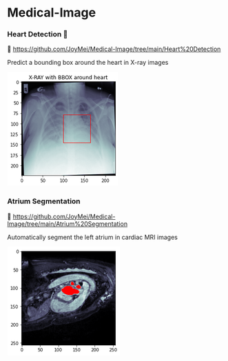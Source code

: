 # Medical-Image



### Heart Detection 💟

:link: https://github.com/JoyMei/Medical-Image/tree/main/Heart%20Detection

Predict a bounding box around the heart in X-ray images

![heart-detection](README.assets/heart-detection.png)

### Atrium Segmentation 

:link: https://github.com/JoyMei/Medical-Image/tree/main/Atrium%20Segmentation

Automatically segment the left atrium in cardiac MRI images

![atrium-segmentation](README.assets/atrium-segmentation.png)

